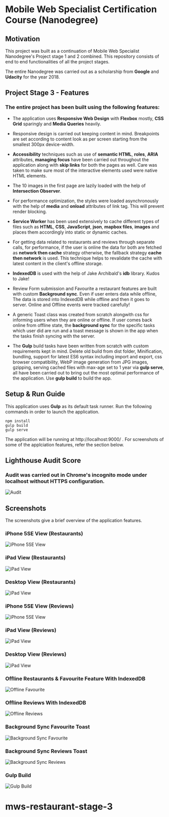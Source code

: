 # Mobile Web Specialist Certification Course (Nanodegree)

## Motivation

This project was built as a continuation of Mobile Web Specialist Nanodegree's Project stage 1 and 2 combined.
This repository consists of end to end functionalities of all the project stages.

The entire Nanodegree was carried out as a scholarship from **Google** and **Udacity** for the year 2018.

## Project Stage 3 - Features

### The entire project has been built using the following features:

* The application uses **Responsive Web Design** with **Flexbox** mostly, **CSS Grid** sparingly and **Media Queries** heavily.

* Responsive design is carried out keeping content in mind. Breakpoints are set according to content look as per screen starting from the smallest 300px device-width.

* **Accessibility** techniques such as use of **semantic HTML**, **roles**, **ARIA** attributes, **managing focus** have been carried out throughout the application along with **skip links** for both the pages as well. Care was taken to make sure most of the interactive elements used were native HTML elements.

* The 10 images in the first page are lazily loaded with the help of **Intersection Observer**.

* For performance optimization, the styles were loaded asynchronously with the help of **media** and **onload** attributes of link tag. This will prevent render blocking.

* **Service Worker** has been used extensively to cache different types of files such as **HTML**, **CSS**, **JavaScript**, **json**, **mapbox files**, **images** and places them accordingly into static or dynamic caches.

* For getting data related to restaurants and reviews through separate calls, for performance, if the user is online the data for both are fetched as **network then cache** strategy otherwise, the fallback strategy **cache then network** is used. This technique helps to revalidate the cache with latest content in the client's offline storage.

* **IndexedDB** is used with the help of Jake Archibald's **idb** library. Kudos to Jake!

* Review Form submission and Favourite a restaurant features are built with custom **Background sync**. Even if user enters data while offline, The data is stored into IndexedDB while offline and then it goes to server. Online and Offline events were tracked carefully!

* A generic Toast class was created from scratch alongwith css for informing users when they are online or offline. If user comes back online from offline state, the **background sync** for the specific tasks which user did are run and a toast message is shown in the app when the tasks finish syncing with the server.

* The **Gulp** build tasks have been written from scratch with custom requirements kept in mind. Delete old build from dist folder, Minification, bundling, support for latest ES6 syntax including import and export, css browser compatibility, WebP image generation from JPG images, gzipping, serving cached files with max-age set to 1 year via **gulp serve**, all have been carried out to bring out the most optimal performance of the application. Use **gulp build** to build the app.

## Setup & Run Guide

This application uses **Gulp** as its default task runner. Run the following commands in order to launch the application.

```
npm install
gulp build
gulp serve
```

The application will be running at http://localhost:9000/ . For screenshots of some of the applciation features, refer the section below.

## Lighthouse Audit Score

### Audit was carried out in Chrome's incognito mode under localhost without HTTPS configuration.
![Audit](screenshots/lighthouse-audit.png)

## Screenshots

The screenshots give a brief overview of the application features.

### iPhone 5SE View (Restaurants)
![iPhone 5SE View](screenshots/iPhone-view.png)

### iPad View (Restaurants)
![iPad View](screenshots/iPad-view.png)

### Desktop View (Restaurants)
![iPad View](screenshots/desktop-view.png)

### iPhone 5SE View (Reviews)
![iPhone 5SE View](screenshots/iPhone-view-2.png)

### iPad View (Reviews)
![iPad View](screenshots/iPad-view-2.png)

### Desktop View (Reviews)
![iPad View](screenshots/desktop-view-2.png)

### Offline Restaurants & Favourite Feature With IndexedDB
![Offline Favourite](screenshots/offline-favourite.png)

### Offline Reviews With IndexedDB
![Offline Reviews](screenshots/offline-reviews.png)

### Background Sync Favourite Toast
![Background Sync Favourite](screenshots/background-sync-favourite.png)

### Background Sync Reviews Toast
![Background Sync Reviews](screenshots/background-sync-reviews.png)

### Gulp Build
![Gulp Build](screenshots/gulp-build.png)
# mws-restaurant-stage-3
